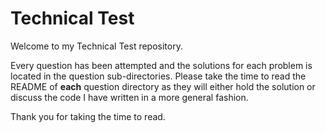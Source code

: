 # Technical Test

Welcome to my Technical Test repository.

Every question has been attempted and the solutions for each problem is located in the question sub-directories.
Please take the time to read the README of **each** question directory as they will either hold the solution or discuss the code I have written in a more general fashion.

Thank you for taking the time to read.
